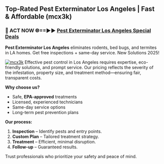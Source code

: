 ## Top-Rated Pest Exterminator Los Angeles | Fast & Affordable (mcx3k)

<h3>🐜 ACT NOW 🌐==►► <a href="https://tinyurl.com/yc7vsfwc" rel="nofollow">Pest Exterminator Los Angeles Special Deals</a></h3>

**Pest Exterminator Los Angeles** eliminates rodents, bed bugs, and termites in LA homes. Get free inspections + same-day service. New Solutions 2025!

[![mcx3k](https://i.imgur.com/1VzRXn8.jpeg)](https://tinyurl.com/yc7vsfwc)
Effective pest control in Los Angeles requires expertise, eco-friendly solutions, and prompt service. Our pricing reflects the severity of the infestation, property size, and treatment method—ensuring fair, transparent costs.  

**Why choose us?**  
- Safe, **EPA-approved** treatments  
- Licensed, experienced technicians  
- Same-day service options  
- Long-term pest prevention plans  

**Our process:**  
1. **Inspection** – Identify pests and entry points.  
2. **Custom Plan** – Tailored treatment strategy.  
3. **Treatment** – Efficient, minimal disruption.  
4. **Follow-up** – Guaranteed results.  

Trust professionals who prioritize your safety and peace of mind.